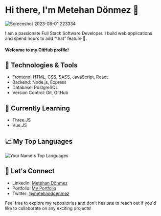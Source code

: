 <!--
**metehandoenmez/metehandoenmez** is a ✨ _special_ ✨ repository because its `README.md` (this file) appears on your GitHub profile.

Here are some ideas to get you started:

- 🔭 I’m currently working on ...
- 🌱 I’m currently learning ...
- 👯 I’m looking to collaborate on ...
- 🤔 I’m looking for help with ...
- 💬 Ask me about ...
- 📫 How to reach me: ...
- 😄 Pronouns: ...
- ⚡ Fun fact: ...
-->
# Hi there, I'm Metehan Dönmez 👋

![Screenshot 2023-08-01 223334](https://github.com/metehandoenmez/metehandoenmez/assets/123425785/f0bbfb76-1470-4ae2-83a8-93e91da955fe)



I am a passionate Full Stack Software Developer. I build web applications and spend hours to add "that" feature 💫.
#### Welcome to my GitHub profile!

## 🔧 Technologies & Tools

- Frontend: HTML, CSS, SASS, JavaScript, React
- Backend: Node.js, Express
- Database: PostgreSQL
- Version Control: Git, GitHub

## 🌱 Currently Learning

- Three.JS
- Vue.JS


## 📈 My Top Languages

![Your Name's Top Languages](https://github-readme-stats.vercel.app/api/top-langs/?username=metehandoenmez&layout=compact&theme=radical)

## 📣 Let's Connect

- LinkedIn: [Metehan Dönmez](https://www.linkedin.com/in/metehandoenmez/)
- Portfolio: [My Portfolio](https://www.doenmez.tech)
- Twitter: [@metehandoenmez](https://twitter.com/metehandoenmez)

Feel free to explore my repositories and don't hesitate to reach out if you'd like to collaborate on any exciting projects!
